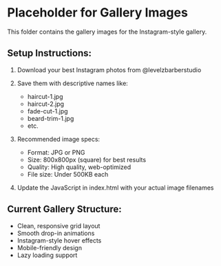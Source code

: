 # Placeholder for Gallery Images

This folder contains the gallery images for the Instagram-style gallery.

## Setup Instructions:

1. Download your best Instagram photos from @levelzbarberstudio
2. Save them with descriptive names like:
   - haircut-1.jpg
   - haircut-2.jpg
   - fade-cut-1.jpg
   - beard-trim-1.jpg
   - etc.

3. Recommended image specs:
   - Format: JPG or PNG
   - Size: 800x800px (square) for best results
   - Quality: High quality, web-optimized
   - File size: Under 500KB each

4. Update the JavaScript in index.html with your actual image filenames

## Current Gallery Structure:
- Clean, responsive grid layout
- Smooth drop-in animations
- Instagram-style hover effects
- Mobile-friendly design
- Lazy loading support
